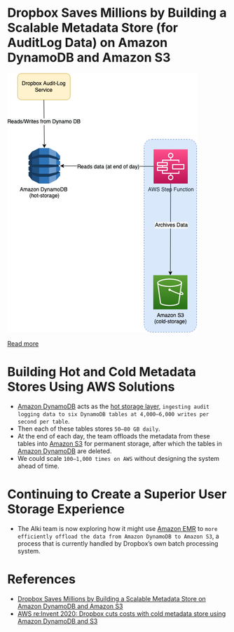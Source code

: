 # Dropbox Saves Millions by Building a Scalable Metadata Store (for AuditLog Data) on Amazon DynamoDB and Amazon S3

![img.png](DropboxAmazonDynamoDB.drawio.png)

[Read more](https://aws.amazon.com/solutions/case-studies/dropbox-dynamodb-case-study/?pg=dynamodb&sec=cs#dropbox)

# Building Hot and Cold Metadata Stores Using AWS Solutions
- [Amazon DynamoDB](../../2_AWSServices/6_DatabaseServices/AmazonDynamoDB/Readme.md) acts as the [hot storage layer](../../3_DatabaseServices/Glossaries/StorageOptions.md), `ingesting audit logging data to six DynamoDB tables at 4,000–6,000 writes per second per table`. 
- Then each of these tables stores `50–80 GB daily`. 
- At the end of each day, the team offloads the metadata from these tables into [Amazon S3](../../2_AWSServices/7_StorageServices/3_ObjectStorageS3/Readme.md) for permanent storage, after which the tables in [Amazon DynamoDB](../../2_AWSServices/6_DatabaseServices/AmazonDynamoDB/Readme.md) are deleted.
- We could scale `100–1,000 times on AWS` without designing the system ahead of time.

# Continuing to Create a Superior User Storage Experience
- The Alki team is now exploring how it might use [Amazon EMR](../../2_AWSServices/10_BigDataServices/ETLServices/BatchProcessing/AmazonEMR.md) to `more efficiently offload the data from Amazon DynamoDB to Amazon S3`, a process that is currently handled by Dropbox’s own batch processing system. 

# References
- [Dropbox Saves Millions by Building a Scalable Metadata Store on Amazon DynamoDB and Amazon S3](https://aws.amazon.com/solutions/case-studies/dropbox-dynamodb-case-study/?pg=dynamodb&sec=cs#dropbox)
- [AWS re:Invent 2020: Dropbox cuts costs with cold metadata store using Amazon DynamoDB and S3](https://www.youtube.com/watch?v=EqtkKttteyI)
